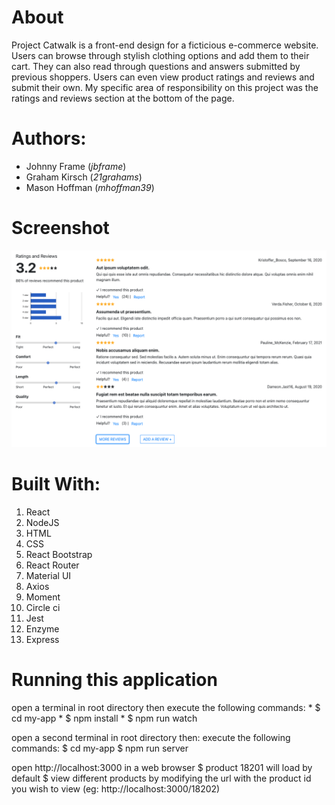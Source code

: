 # About
Project Catwalk is a front-end design for a ficticious e-commerce website. Users can browse through stylish clothing options and add them to their cart. They can also read through questions and answers submitted by previous shoppers. Users can even view product ratings and reviews and submit their own. My specific area of responsibility on this project was the ratings and reviews section at the bottom of the page.

# Authors:
* Johnny Frame (_jbframe_)
* Graham Kirsch (_21grahams_)
* Mason Hoffman (_mhoffman39_)

# Screenshot
![Ratings and Reviews Section](./my-app/public/ratingsReviews.png)


# Built With:
1. React
2. NodeJS
3. HTML
4. CSS
5. React Bootstrap
6. React Router
7. Material UI
8. Axios
9. Moment
10. Circle ci
11. Jest
12. Enzyme
13. Express


# Running this application
  open a terminal in root directory then execute the following commands:
    * $ cd my-app
    * $ npm install
    * $ npm run watch

  open a second terminal in root directory then:
  execute the following commands:
    $ cd my-app
    $ npm run server

  open http://localhost:3000 in a web browser
    $ product 18201 will load by default
    $ view different products by modifying the url with the product id you wish to view (eg: http://localhost:3000/18202)
